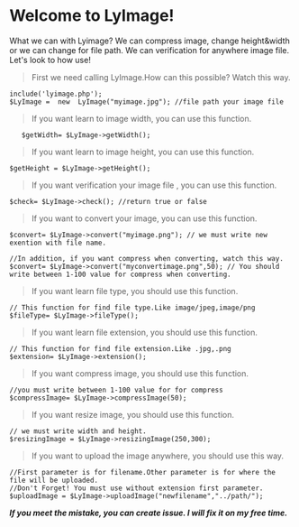 # Welcome to LyImage!
What we can with Lyimage? We can compress image, change height&width or we can change for file path. We can verification for anywhere image file.
Let's look to how use!

 

> First we need calling LyImage.How can this possible? Watch this way.

    include('lyimage.php');
    $LyImage =  new  LyImage("myimage.jpg"); //file path your image file

> If you want learn to image width, you can use this function.

       $getWidth= $LyImage->getWidth();

> If you want learn to image height, you can use this function.

    $getHeight = $LyImage->getHeight();

> If you want verification your image file , you can use this function.

    $check= $LyImage->check(); //return true or false

> If you want to convert your image, you can use this function.

    $convert= $LyImage->convert("myimage.png"); // we must write new exention with file name.
    
    //In addition, if you want compress when converting, watch this way.
    $convert= $LyImage->convert("myconvertimage.png",50); // You should write between 1-100 value for compress when converting.
    

> If you want learn file type, you should use this function.

    // This function for find file type.Like image/jpeg,image/png
    $fileType= $LyImage->fileType();

> If you want learn file extension, you should use this function.

    // This function for find file extension.Like .jpg,.png
    $extension= $LyImage->extension();

> If you want compress image, you should use this function.

    //you must write between 1-100 value for for compress
    $compressImage= $LyImage->compressImage(50); 

> If you want resize image, you should use this function.

    // we must write width and height.
    $resizingImage = $LyImage->resizingImage(250,300); 

> If you want to upload the image anywhere, you should use this way.

	//First parameter is for filename.Other parameter is for where the file will be uploaded.
	//Don't Forget! You must use without extension first parameter.
    $uploadImage = $LyImage->uploadImage("newfilename","../path/");


***If you meet the mistake, you can create issue. I will fix it on my free time.***

